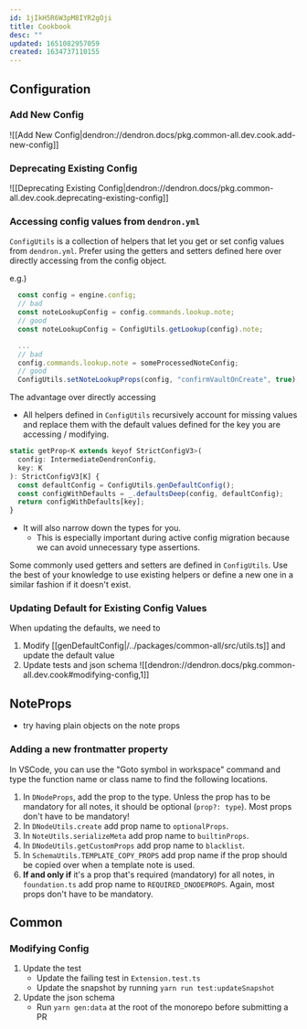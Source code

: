 ```yaml
---
id: 1jIkH5R6W3pM8IYR2gOji
title: Cookbook
desc: ""
updated: 1651082957059
created: 1634737110155
---
```


## Configuration

### Add New Config

![[Add New Config|dendron://dendron.docs/pkg.common-all.dev.cook.add-new-config]]

### Deprecating Existing Config

![[Deprecating Existing Config|dendron://dendron.docs/pkg.common-all.dev.cook.deprecating-existing-config]]

### Accessing config values from `dendron.yml`

`ConfigUtils` is a collection of helpers that let you get or set config values from `dendron.yml`.
Prefer using the getters and setters defined here over directly accessing from the config object.

e.g.)

```js
  const config = engine.config;
  // bad
  const noteLookupConfig = config.commands.lookup.note;
  // good
  const noteLookupConfig = ConfigUtils.getLookup(config).note;

  ...
  // bad
  config.commands.lookup.note = someProcessedNoteConfig;
  // good
  ConfigUtils.setNoteLookupProps(config, "confirmVaultOnCreate", true);
```

The advantage over directly accessing

- All helpers defined in `ConfigUtils` recursively account for missing values and replace them with the default values defined for the key you are accessing / modifying.

```js
static getProp<K extends keyof StrictConfigV3>(
  config: IntermediateDendronConfig,
  key: K
): StrictConfigV3[K] {
  const defaultConfig = ConfigUtils.genDefaultConfig();
  const configWithDefaults = _.defaultsDeep(config, defaultConfig);
  return configWithDefaults[key];
}
```

- It will also narrow down the types for you.
  - This is especially important during active config migration because we can avoid unnecessary type assertions.

Some commonly used getters and setters are defined in `ConfigUtils`. Use the best of your knowledge to use existing helpers or define a new one in a similar fashion if it doesn't exist.

### Updating Default for Existing Config Values

When updating the defaults, we need to

1. Modify [[genDefaultConfig|/../packages/common-all/src/utils.ts]] and update the default value
1. Update tests and json schema
   ![[dendron://dendron.docs/pkg.common-all.dev.cook#modifying-config,1]]

## NoteProps

- try having plain objects on the note props

### Adding a new frontmatter property

In VSCode, you can use the "Goto symbol in workspace" command and type the function name or class name to find the following locations.

1. In `DNodeProps`, add the prop to the type. Unless the prop has to be mandatory for all notes, it should be optional (`prop?: type`). Most props don't have to be mandatory!
2. In `DNodeUtils.create` add prop name to `optionalProps`.
3. In `NoteUtils.serializeMeta` add prop name to `builtinProps`.
4. In `DNodeUtils.getCustomProps` add prop name to `blacklist`.
5. In `SchemaUtils.TEMPLATE_COPY_PROPS` add prop name if the prop should be copied over when a template note is used.
6. **If and only if** it's a prop that's required (mandatory) for all notes, in `foundation.ts` add prop name to `REQUIRED_DNODEPROPS`. Again, most props don't have to be mandatory.

## Common

### Modifying Config

<!-- This should be run whenever the config is updated -->

1. Update the test
   - Update the failing test in `Extension.test.ts`
   - Update the snapshot by running `yarn run test:updateSnapshot`
1. Update the json schema
   - Run `yarn gen:data` at the root of the monorepo before submitting a PR
